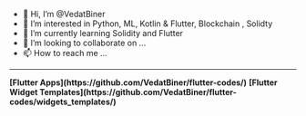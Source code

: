 - 👋 Hi, I’m @VedatBiner
- 👀 I’m interested in Python, ML, Kotlin & Flutter, Blockchain , Solidty
- 🌱 I’m currently learning Solidity and Flutter
- 💞️ I’m looking to collaborate on ...
- 📫 How to reach me ...
<HR>
<B>[Flutter Apps](https://github.com/VedatBiner/flutter-codes/)</B> 
<B>[Flutter Widget Templates](https://github.com/VedatBiner/flutter-codes/widgets_templates/)</B>

<!---
VedatBiner/VedatBiner is a ✨ special ✨ repository because its `README.md` (this file) appears on your GitHub profile.
You can click the Preview link to take a look at your changes.
--->
